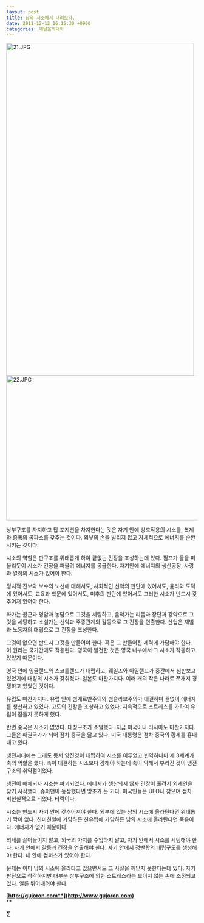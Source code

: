 ```yaml
---
layout: post
title: 남의 시소에서 내려오라.
date: 2011-12-12 16:15:30 +0900
categories: 깨달음의대화
---
```

 <img alt="21.JPG" src="assets/attach/images/198/599/217/21.JPG" width="494" height="873" />





 <img alt="22.JPG" src="assets/attach/images/198/599/217/22.JPG" width="645" height="380" />



  
상부구조를 차지하고 탑 포지션을 차지한다는 것은 자기 안에 상호작용의 시소를, 복제와 증폭의 콤파스를 갖추는 것이다. 외부의 손을 빌리지 않고 자체적으로 에너지를 순환시키는 것이다. 

시소의 역할은 판구조를 위태롭게 하여 끝없는 긴장을 조성하는데 있다. 펌프가 물을 퍼올리듯이 시소가 긴장을 퍼올려 에너지를 공급한다. 자기안에 에너지의 생산공장, 사랑과 열정의 시소가 있어야 한다. 

정치적 진보와 보수의 노선에 대해서도, 사회적인 선악의 판단에 있어서도, 윤리와 도덕에 있어서도, 교육과 학문에 있어서도, 미추의 판단에 있어서도 그러한 시소가 반드시 갖추어져 있어야 한다. 

화가는 원근과 명암과 농담으로 그것을 세팅하고, 음악가는 리듬과 장단과 강약으로 그것을 세팅하고 소설가는 선악과 주종관계와 갈등으로 그 긴장을 연출한다. 산업은 재벌과 노동자의 대립으로 그 긴장을 조성한다. 

그것이 없으면 반드시 그것을 만들어야 한다. 혹은 그 만들어진 세력에 가담해야 한다. 이 원리는 국가간에도 적용된다. 영국이 발전한 것은 영국 내부에서 그 시소가 작동하고 있었기 때문이다. 

영국 안에 잉글랜드와 스코틀랜드가 대립하고, 웨일즈와 아일랜드가 중간에서 심판보고 있었기에 대칭의 시소가 갖춰졌다. 일본도 마찬가지다. 여러 개의 작은 나라로 쪼개져 경쟁하고 있었던 것이다. 

유럽도 마찬가지다. 유럽 안에 범게르만주의와 범슬라브주의가 대결하며 끝없이 에너지를 생산하고 있었다. 고도의 긴장을 조성하고 있었다. 지속적으로 스트레스를 가하여 유럽이 잠들지 못하게 했다. 

반면 중국은 시소가 없었다. 대칭구조가 소멸했다. 지금 미국이나 러시아도 마찬가지다. 그들은 패권국가가 되어 점차 중국을 닮고 있다. 미국 대통령은 점차 중국의 황제를 흉내내고 있다. 

냉전시대에는 그래도 동서 양진영이 대립하여 시소를 이루었고 빈약하나마 제 3세계가 축의 역할을 했다. 축이 대결하는 시소보다 강해야 하는데 축이 약해서 부러진 것이 냉전구조의 취약점이었다. 

냉전이 해체되자 시소는 파괴되었다. 에너지가 생산되지 않자 긴장이 풀려서 외계인을 찾기 시작했다. 슈퍼맨이 등장했다면 망조가 든 거다. 미국인들은 UFO나 찾으며 점차 비현실적으로 되었다. 타락이다. 

시소는 반드시 자기 안에 갖추어져야 한다. 외부에 있는 남의 시소에 올라탄다면 위태롭기 짝이 없다. 친미친일에 가담하든 친유럽에 가담하든 남의 시소에 올라탄다면 죽음이다. 에너지가 없기 때문이다. 

외세를 끌어들이지 말고, 외국의 가치를 수입하지 말고, 자기 안에서 시소를 세팅해야 한다. 자기 안에서 갈등과 긴장을 연출해야 한다. 자기 안에서 정반합의 대립구도를 생성해야 한다. 내 안에 컴퍼스가 있어야 한다. 

문제는 이미 남의 시소에 올라타고 있으면서도 그 사실을 깨닫지 못한다는데 있다. 자기판단으로 착각하지만 대부분 상부구조에 의한 스트레스라는 보이지 않는 손에 조정되고 있다. 얼른 뛰어내려야 한다. 






  




[**http://gujoron.com**](http://www.gujoron.com)**  
** 

**∑**
